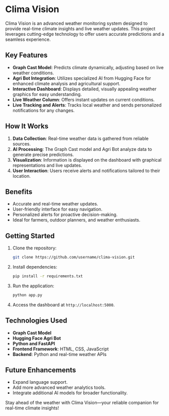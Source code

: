 # Clima Vision

Clima Vision is an advanced weather monitoring system designed to provide real-time climate insights and live weather updates. This project leverages cutting-edge technology to offer users accurate predictions and a seamless experience.

## Key Features

- **Graph Cast Model**: Predicts climate dynamically, adjusting based on live weather conditions.
- **Agri Bot Integration**: Utilizes specialized AI from Hugging Face for enhanced climate analysis and agricultural support.
- **Interactive Dashboard**: Displays detailed, visually appealing weather graphics for easy understanding.
- **Live Weather Column**: Offers instant updates on current conditions.
- **Live Tracking and Alerts**: Tracks local weather and sends personalized notifications for any changes.

## How It Works

1. **Data Collection**: Real-time weather data is gathered from reliable sources.
2. **AI Processing**: The Graph Cast model and Agri Bot analyze data to generate precise predictions.
3. **Visualization**: Information is displayed on the dashboard with graphical representations and live updates.
4. **User Interaction**: Users receive alerts and notifications tailored to their location.

## Benefits

- Accurate and real-time weather updates.
- User-friendly interface for easy navigation.
- Personalized alerts for proactive decision-making.
- Ideal for farmers, outdoor planners, and weather enthusiasts.

## Getting Started

1. Clone the repository:
   ```bash
   git clone https://github.com/username/clima-vision.git
   ```
2. Install dependencies:
   ```bash
   pip install -r requirements.txt
   ```
3. Run the application:
   ```bash
   python app.py
   ```
4. Access the dashboard at `http://localhost:5000`.

## Technologies Used

- **Graph Cast Model**
- **Hugging Face Agri Bot**
- **Python and FastAPI**
- **Frontend Framework**: HTML, CSS, JavaScript
- **Backend**: Python and real-time weather APIs

## Future Enhancements

- Expand language support.
- Add more advanced weather analytics tools.
- Integrate additional AI models for broader functionality.



Stay ahead of the weather with Clima Vision—your reliable companion for real-time climate insights!
